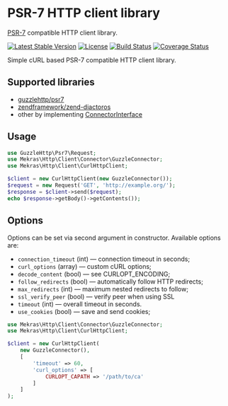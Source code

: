 # PSR-7 HTTP client library

[PSR-7](http://www.php-fig.org/psr/psr-7/) compatible HTTP client library.

[![Latest Stable Version](https://poser.pugx.org/mekras/psr7-client/v/stable.png)](https://packagist.org/packages/mekras/psr7-client)
[![License](https://poser.pugx.org/mekras/psr7-client/license.png)](https://packagist.org/packages/mekras/psr7-client)
[![Build Status](https://travis-ci.org/mekras/psr7-client.svg?branch=master)](https://travis-ci.org/mekras/psr7-client)
[![Coverage Status](https://coveralls.io/repos/mekras/psr7-client/badge.png?branch=master)](https://coveralls.io/r/mekras/psr7-client?branch=master)

Simple cURL based PSR-7 compatible HTTP client library.

## Supported libraries

* [guzzlehttp/psr7](https://github.com/guzzle/psr7)
* [zendframework/zend-diactoros](https://github.com/zendframework/zend-diactoros)
* other by implementing [ConnectorInterface](src/Connector/ConnectorInterface.php)

## Usage

```php
use GuzzleHttp\Psr7\Request;
use Mekras\Http\Client\Connector\GuzzleConnector;
use Mekras\Http\Client\CurlHttpClient;

$client = new CurlHttpClient(new GuzzleConnector());
$request = new Request('GET', 'http://example.org/');
$response = $client->send($request);
echo $response->getBody()->getContents());
```

## Options

Options can be set via second argument in constructor. Available options are:

* `connection_timeout` (int) —  connection timeout in seconds;
* `curl_options` (array) —  custom cURL options;
* `decode_content` (bool) — see CURLOPT_ENCODING;
* `follow_redirects` (bool) — automatically follow HTTP redirects;
* `max_redirects` (int) — maximum nested redirects to follow;
* `ssl_verify_peer` (bool) — verify peer when using SSL
* `timeout` (int) —  overall timeout in seconds.
* `use_cookies` (bool) — save and send cookies;

```php
use Mekras\Http\Client\Connector\GuzzleConnector;
use Mekras\Http\Client\CurlHttpClient;

$client = new CurlHttpClient(
    new GuzzleConnector(),
    [
        'timeout' => 60,
        'curl_options' => [
            CURLOPT_CAPATH => '/path/to/ca'
        ]
    ]
);
```
